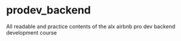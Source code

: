 # prodev_backend
All readable and practice contents of the alx airbnb pro dev backend development course
